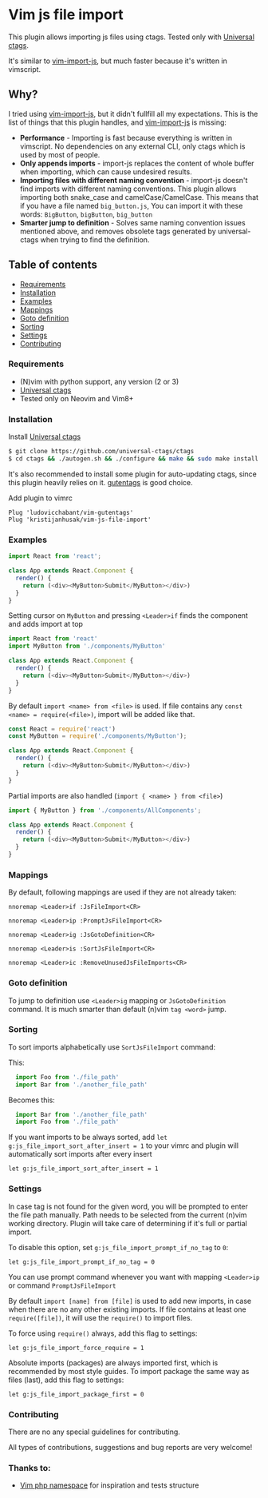 # Vim js file import

This plugin allows importing js files using ctags. Tested only with [Universal ctags](https://github.com/universal-ctags/ctags).

It's similar to [vim-import-js](https://github.com/Galooshi/vim-import-js), but much faster because it's written in vimscript.

## Why?
I tried using [vim-import-js](https://github.com/Galooshi/vim-import-js), but it didn't fullfill all my expectations. This is the list of things that this plugin
handles, and [vim-import-js](https://github.com/Galooshi/vim-import-js) is missing:

* **Performance** - Importing is fast because everything is written in vimscript. No dependencies on any external CLI, only ctags which is used by most of people.
* **Only appends imports** - import-js replaces the content of whole buffer when importing, which can cause undesired results.
* **Importing files with different naming convention** - import-js doesn't find imports with different naming conventions. This plugin allows importing both snake_case and camelCase/CamelCase.
    This means that if you have a file named `big_button.js`, You can import it with these words: `BigButton`, `bigButton`, `big_button`
* **Smarter jump to definition** - Solves same naming convention issues mentioned above, and removes obsolete tags generated by universal-ctags when trying to find the definition.

## Table of contents

* [Requirements](#requirements)
* [Installation](#installation)
* [Examples](#examples)
* [Mappings](#mappings)
* [Goto definition](#goto-definition)
* [Sorting](#sorting)
* [Settings](#settings)
* [Contributing](#contributing)

### Requirements

* (N)vim with python support, any version (2 or 3)
* [Universal ctags](https://github.com/universal-ctags/ctags)
* Tested only on Neovim and Vim8+

### Installation

Install [Universal ctags](https://github.com/universal-ctags/ctags)
```sh
$ git clone https://github.com/universal-ctags/ctags
$ cd ctags && ./autogen.sh && ./configure && make && sudo make install
```

It's also recommended to install some plugin for auto-updating ctags, since this plugin heavily relies on it.
[gutentags](https://github.com/ludovicchabant/vim-gutentags) is good choice.

Add plugin to vimrc
```vimL
Plug 'ludovicchabant/vim-gutentags'
Plug 'kristijanhusak/vim-js-file-import'
```

### Examples
```js
import React from 'react';

class App extends React.Component {
  render() {
    return (<div><MyButton>Submit</MyButton></div>)
  }
}
```

Setting cursor on `MyButton` and pressing `<Leader>if` finds the component and adds import at top

```js
import React from 'react'
import MyButton from './components/MyButton'

class App extends React.Component {
  render() {
    return (<div><MyButton>Submit</MyButton></div>)
  }
}
```

By default `import <name> from <file>` is used. If file contains any `const <name> = require(<file>)`,
import will be added like that.

```js
const React = require('react')
const MyButton = require('./components/MyButton');

class App extends React.Component {
  render() {
    return (<div><MyButton>Submit</MyButton></div>)
  }
}
```

Partial imports are also handled (`import { <name> } from <file>`)

```js
import { MyButton } from './components/AllComponents';

class App extends React.Component {
  render() {
    return (<div><MyButton>Submit</MyButton></div>)
  }
}
```

### Mappings

By default, following mappings are used if they are not already taken:

```vimL
nnoremap <Leader>if :JsFileImport<CR>

nnoremap <Leader>ip :PromptJsFileImport<CR>

nnoremap <Leader>ig :JsGotoDefinition<CR>

nnoremap <Leader>is :SortJsFileImport<CR>

nnoremap <Leader>ic :RemoveUnusedJsFileImports<CR>
```

### Goto definition

To jump to definition use `<Leader>ig` mapping or `JsGotoDefinition` command.
It is much smarter than default (n)vim `tag <word>` jump.

### Sorting

To sort imports alphabetically use `SortJsFileImport` command:

This:
```js
  import Foo from './file_path'
  import Bar from './another_file_path'
```

Becomes this:
```js
  import Bar from './another_file_path'
  import Foo from './file_path'
```

If you want imports to be always sorted, add `let g:js_file_import_sort_after_insert = 1` to your vimrc
and plugin will automatically sort imports after every insert

```vimL
let g:js_file_import_sort_after_insert = 1
```

### Settings

In case tag is not found for the given word, you will be prompted to enter the file path manually.
Path needs to be selected from the current (n)vim working directory. Plugin will take care of determining
if it's full or partial import.

To disable this option, set `g:js_file_import_prompt_if_no_tag` to `0`:

```vimL
let g:js_file_import_prompt_if_no_tag = 0
```

You can use prompt command whenever you want with mapping `<Leader>ip` or command `PromptJsFileImport`

By default `import [name] from [file]` is used to add new imports, in case when there are no any other existing imports.
If file contains at least one `require([file])`, it will use the `require()` to import files.

To force using `require()` always, add this flag to settings:

```vimL
let g:js_file_import_force_require = 1
```

Absolute imports (packages) are always imported first, which is recommended by most style guides.
To import package the same way as files (last), add this flag to settings:

```vimL
let g:js_file_import_package_first = 0
```

### Contributing
There are no any special guidelines for contributing.

All types of contributions, suggestions and bug reports are very welcome!

### Thanks to:
* [Vim php namespace](https://github.com/arnaud-lb/vim-php-namespace) for inspiration and tests structure

